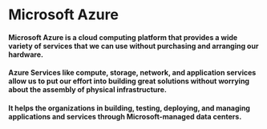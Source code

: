 # Microsoft Azure

#### Microsoft Azure is a cloud computing platform that provides a wide variety of services that we can use without purchasing and arranging our hardware.

#### Azure Services like compute, storage, network, and application services allow us to put our effort into building great solutions without worrying about the assembly of physical infrastructure.

#### It helps the organizations in building, testing, deploying, and managing applications and services through Microsoft-managed data centers.
